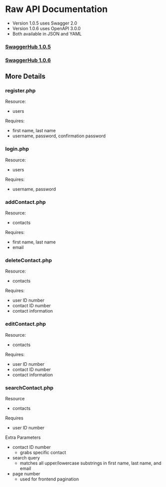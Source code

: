 # Raw API Documentation
* Version 1.0.5 uses Swagger 2.0
* Version 1.0.6 uses OpenAPI 3.0.0
* Both available in JSON and YAML

### [SwaggerHub 1.0.5](https://app.swaggerhub.com/apis/DENNISGORMAN02/ContactManager/1.0.5)
### [SwaggerHub 1.0.6](https://app.swaggerhub.com/apis/DENNISGORMAN02/ContactManager/1.0.6)

## More Details

### register.php
Resource:
* users

Requires:
* first name, last name
* username, password, confirmation password

### login.php
Resource:
* users

Requires:
  * username, password

### addContact.php
Resource:
* contacts

Requires:
* first name, last name
* email

### deleteContact.php
Resource:
* contacts

Requires:
* user ID number
* contact ID number
* contact information

### editContact.php
Resource:
* contacts

Requires:
* user ID number
* contact ID number
* contact information

### searchContact.php
Resource
* contacts

Requires
* user ID number

Extra Parameters
* contact ID number
  * grabs specific contact
* search query
  * matches all upper/lowercase substrings in first name, last name, and email
* page number
  * used for frontend pagination
